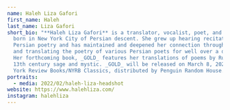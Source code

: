 ```yaml
---
name: Haleh Liza Gafori
first_name: Haleh
last_name: Liza Gafori
short_bio: "**Haleh Liza Gafori** is a translator, vocalist, poet, and educator
  born in New York City of Persian descent. She grew up hearing recitations of
  Persian poetry and has maintained and deepened her connection through singing
  and translating the poetry of various Persian poets for well over a decade.
  Her forthcoming book, _GOLD_ features her translations of poems by Rumi, the
  13th century sage and mystic. _GOLD_ will be released on March 8, 2022 by New
  York Review Books/NYRB Classics, distributed by Penguin Random House."
portraits:
  - media: 2022/02/haleh-liza-headshot
website: https://www.halehliza.com/
instagram: halehliza
---
```


